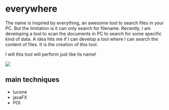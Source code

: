 # everywhere
The name is inspired by everything, an awesome tool to search files in your PC. But the limitation is it can only search for filename. Recently, I am developing a tool to scan the documents in PC to search for some specific kind of data. A idea hits me if I can develop a tool where I can search the content of files. It is the creation of this tool.

I will this tool will perform just like its name!

![](http://okja9ah81.bkt.clouddn.com/paper.gif)

## main techniques
* lucene
* javaFX
* POI
